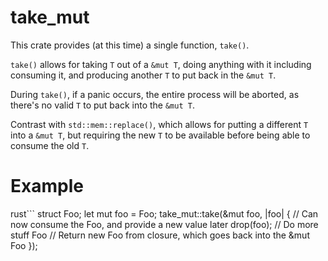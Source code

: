 # take_mut

This crate provides (at this time) a single function, `take()`.

`take()` allows for taking `T` out of a `&mut T`, doing anything with it including consuming it, and producing another `T` to put back in the `&mut T`.

During `take()`, if a panic occurs, the entire process will be aborted, as there's no valid `T` to put back into the `&mut T`.

Contrast with `std::mem::replace()`, which allows for putting a different `T` into a `&mut T`, but requiring the new `T` to be available before being able to consume the old `T`.

# Example
rust```
struct Foo;
let mut foo = Foo;
take_mut::take(&mut foo, |foo| {
    // Can now consume the Foo, and provide a new value later
    drop(foo);
    // Do more stuff
    Foo // Return new Foo from closure, which goes back into the &mut Foo
});
```
